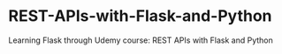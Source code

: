 # REST-APIs-with-Flask-and-Python
Learning Flask through Udemy course: REST APIs with Flask and Python
